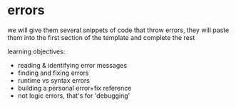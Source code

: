 # errors

we will give them several snippets of code that throw errors, they will paste them into the first section of the template and complete the rest

learning objectives:
* reading & identifying error messages
* finding and fixing errors
* runtime vs syntax errors 
* building a personal error+fix reference
* not logic errors, that's for 'debugging'
